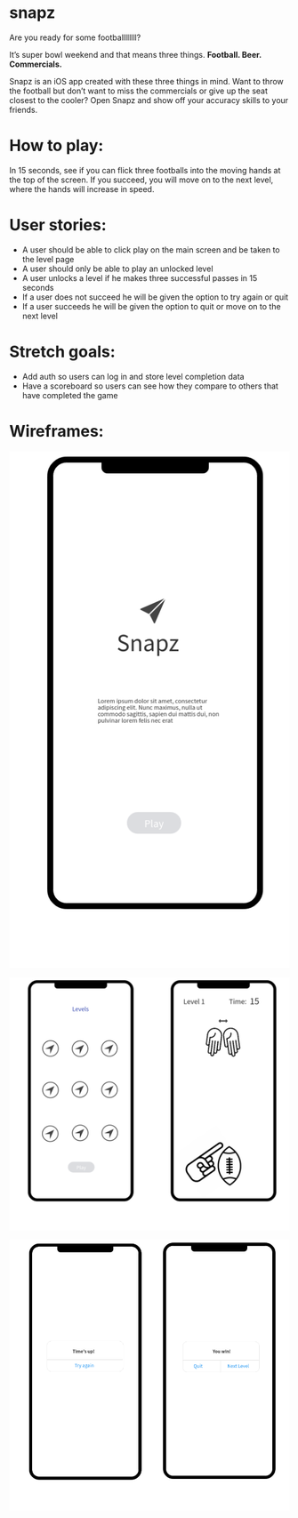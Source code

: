 # snapz

Are you ready for some footballllllll?

It’s super bowl weekend and that means three things.  **Football.  Beer.  Commercials.**

Snapz is an iOS app created with these three things in mind.  Want to throw the football but don’t want to miss the commercials or give up the seat closest to the cooler?  Open Snapz and show off your accuracy skills to your friends.


# How to play:

In 15 seconds, see if you can flick three footballs into the moving hands at the top of the screen.  If you succeed, you will move on to the next level, where the hands will increase in speed.


# User stories: 

- A user should be able to click play on the main screen and be taken to the level page
- A user should only be able to play an unlocked level
- A user unlocks a level if he makes three successful passes in 15 seconds
- If a user does not succeed he will be given the option to try again or quit
- If a user succeeds he will be given the option to quit or move on to the next level


# Stretch goals:

- Add auth so users can log in and store level completion data
- Have a scoreboard so users can see how they compare to others that have completed the game


# Wireframes:

![alt tag](wireframes/Page_1.png)

![alt tag](wireframes/Page_2.png)

![alt tag](wireframes/Page_3.png)
